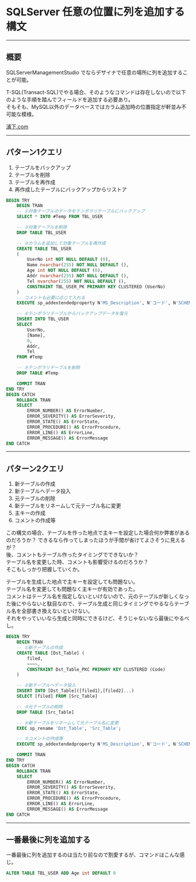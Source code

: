 # SQLServer 任意の位置に列を追加する構文

---

## 概要

SQLServerManagementStudio でならデザイナで任意の場所に列を追加することが可能。  

T-SQL(Transact-SQL)でやる場合、そのようなコマンドは存在しないので以下のような手順を踏んでフィールドを追加する必要あり。  
そもそも、MySQL以外のデータベースではカラム追加時の位置指定が軒並み不可能な模様。  

[浦下.com](https://urashita.com/archives/13652)  

---

## パターン1クエリ

1. テーブルをバックアップ  
2. テーブルを削除  
3. テーブルを再作成  
4. 再作成したテーブルにバックアップからリストア  

``` SQL : パターン1
BEGIN TRY
    BEGIN TRAN
    -- ①対象テーブルのデータをテンポラリテーブルにバックアップ
    SELECT * INTO #Temp FROM TBL_USER

    -- ②対象テーブルを削除
    DROP TABLE TBL_USER

    -- ③カラムを追加して対象テーブルを再作成
    CREATE TABLE TBL_USER
    (
        UserNo int NOT NULL DEFAULT (0),
        Name nvarchar(255) NOT NULL DEFAULT (),
        Age int NOT NULL DEFAULT (0),
        Addr nvarchar(255) NOT NULL DEFAULT (),
        Tel nvarchar(255) NOT NULL DEFAULT (),
        CONSTRAINT TBL_USER_PK PRIMARY KEY CLUSTERED (UserNo)
    )
    -- コメントも必要に応じて入れる
    EXECUTE sp_addextendedproperty N'MS_Description', N'コード', N'SCHEMA', N'dbo', N'TABLE', N'Src_Table', N'COLUMN', N'Code'

    -- ④テンポラリテーブルからバックアップデータを復元
    INSERT INTO TBL_USER
    SELECT
        UserNo,
        [Name],
        0,
        Addr,
        Tel
    FROM #Temp

    -- ⑤テンポラリテーブルを削除
    DROP TABLE #Temp

    COMMIT TRAN
END TRY
BEGIN CATCH
    ROLLBACK TRAN
    SELECT
        ERROR_NUMBER() AS ErrorNumber,
        ERROR_SEVERITY() AS ErrorSeverity,
        ERROR_STATE() AS ErrorState,
        ERROR_PROCEDURE() AS ErrorProcedure,
        ERROR_LINE() AS ErrorLine,
        ERROR_MESSAGE() AS ErrorMessage
END CATCH
```

---

## パターン2クエリ

1. 新テーブルの作成  
2. 新テーブルへデータ投入  
3. 元テーブルの削除  
4. 新テーブルをリネームして元テーブル名に変更  
5. 主キーの作成  
6. コメントの作成等  

この構文の場合、テーブルを作った地点で主キーを設定した場合何か弊害があるのだろうか？
できるなら作ってしまったほうが手間が省けてよさそうに見えるが？  
後、コメントもテーブル作ったタイミングでできないか？  
テーブル名を変更した時、コメントも影響受けるのだろうか？  
そこもしっかり把握していくか。  

テーブルを生成した地点で主キーを設定しても問題ない。  
テーブル名を変更しても問題なく主キーが有効であった。  
コメントはテーブル名を指定しないといけないので、元のテーブルが新しくなった後にやらないと駄目なので、テーブル生成と同じタイミングでやるならテーブル名を全部書き換えないといけない。  
それをやっていいなら生成と同時にできるけど、そうじゃないなら最後にやるべし。  

``` sql : パターン2
BEGIN TRY
    BEGIN TRAN
    -- ①新テーブルの作成
    CREATE TABLE [Dst_Table] (
        filed,
        ~~~~,
        CONSTRAINT Dst_Table_PKC PRIMARY KEY CLUSTERED (Code)
    )

    -- ②新テーブルへデータ投入
    INSERT INTO [Dst_Table]([filed1],[filed2]...)
    SELECT [filed] FROM [Src_Table]

    -- ③元テーブルの削除
    DROP TABLE [Src_Table]

    -- ④新テーブルをリネームして元テーブル名に変更
    EXEC sp_rename 'Dst_Table', 'Src_Table';

    -- ⑤コメントの作成等
    EXECUTE sp_addextendedproperty N'MS_Description', N'コード', N'SCHEMA', N'dbo', N'TABLE', N'Src_Table', N'COLUMN', N'Code'

    COMMIT TRAN
END TRY
BEGIN CATCH
    ROLLBACK TRAN
    SELECT
        ERROR_NUMBER() AS ErrorNumber,
        ERROR_SEVERITY() AS ErrorSeverity,
        ERROR_STATE() AS ErrorState,
        ERROR_PROCEDURE() AS ErrorProcedure,
        ERROR_LINE() AS ErrorLine,
        ERROR_MESSAGE() AS ErrorMessage
END CATCH
```

---

## 一番最後に列を追加する

一番最後に列を追加するのは当たり前なので割愛するが、コマンドはこんな感じ。

``` sql : TBK_USERに年齢カラムを追加するクエリ
ALTER TABLE TBL_USER ADD Age int DEFAULT 0
```
